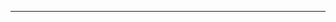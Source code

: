 <!--
CO_OP_TRANSLATOR_METADATA:
{
  "original_hash": "c747db3d4bb981e919b7f3e5a4504269",
  "translation_date": "2025-08-27T13:20:32+00:00",
  "source_file": "04-PracticalSamples/foundrylocal/README.md",
  "language_code": "sr"
}
-->


---

